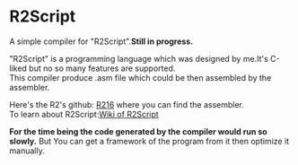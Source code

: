 # R2Script
A simple compiler for "R2Script".**Still in progress.**  

"R2Script" is a programming language which was designed by me.It's C-liked but no so many features are supported.  
This compiler produce .asm file which could be then assembled by the assembler.  

Here's the R2's github: [R216](https://github.com/LBPHacker/R216) where you can find the assembler.  
To learn about R2Script:[Wiki of R2Script](https://github.com/ZQiu233/R2Script/wiki)

**For the time being the code generated by the compiler would run so slowly.** But You can get a framework of the program from it then optimize it manually.
